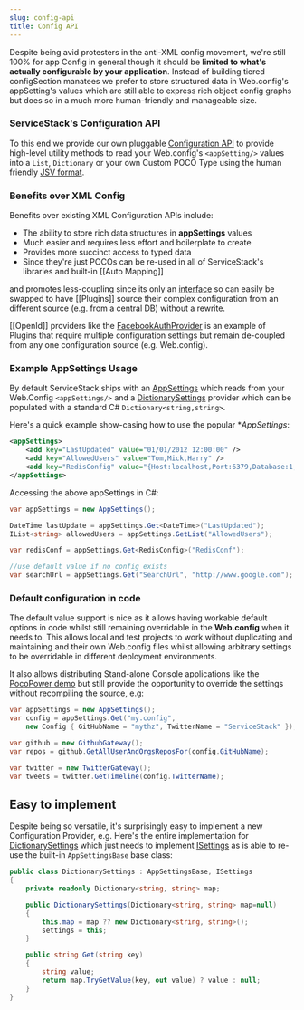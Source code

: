 ```yaml
---
slug: config-api
title: Config API
---
```


Despite being avid protesters in the anti-XML config movement, we're still 100% for app Config in general though it should be **limited to what's actually configurable by your application**. Instead of building tiered configSection manatees we prefer to store structured data in Web.config's appSetting's values which are still able to express rich object config graphs but does so in a much more human-friendly and manageable size.

### ServiceStack's Configuration API

To this end we provide our own pluggable [Configuration API](https://github.com/ServiceStack/ServiceStack/blob/master/src/ServiceStack.Interfaces/Configuration/IResourceManager.cs) to provide high-level utility methods to read your Web.config's `<appSetting/>` values into a `List`, `Dictionary` or your own Custom POCO Type using the human friendly [JSV format](https://github.com/ServiceStack/ServiceStack.Text/wiki/JSV-Format).

### Benefits over XML Config

Benefits over existing XML Configuration APIs include: 

  - The ability to store rich data structures in **appSettings** values
  - Much easier and requires less effort and boilerplate to create 
  - Provides more succinct access to typed data
  - Since they're just POCOs can be re-used in all of ServiceStack's libraries and built-in [[Auto Mapping]] 

and promotes less-coupling since its only an [interface](https://github.com/ServiceStack/ServiceStack/blob/master/src/ServiceStack.Interfaces/Configuration/IResourceManager.cs) so can easily be swapped to have [[Plugins]] source their complex configuration from an different source (e.g. from a central DB) without a rewrite. 

[[OpenId]] providers like the [FacebookAuthProvider](https://github.com/ServiceStack/ServiceStack/blob/master/src/ServiceStack.ServiceInterface/Auth/FacebookAuthProvider.cs#L23) is an example of Plugins that require multiple configuration settings but remain de-coupled from any one configuration source (e.g. Web.config).

### Example AppSettings Usage

By default ServiceStack ships with an [AppSettings](https://github.com/ServiceStack/ServiceStack/blob/master/src/ServiceStack/Configuration/AppSettings.cs) which reads from your Web.Config `<appSettings/>` and a [DictionarySettings](https://github.com/ServiceStack/ServiceStack/blob/master/src/ServiceStack/Configuration/DictionarySettings.cs) provider which can be populated with a standard C# `Dictionary<string,string>`.

Here's a quick example show-casing how to use the popular **AppSettings*:

```xml
<appSettings>
    <add key="LastUpdated" value="01/01/2012 12:00:00" />
    <add key="AllowedUsers" value="Tom,Mick,Harry" />
    <add key="RedisConfig" value="{Host:localhost,Port:6379,Database:1,Timeout:10000}" />
</appSettings>
```

Accessing the above appSettings in C#:

```csharp
var appSettings = new AppSettings();

DateTime lastUpdate = appSettings.Get<DateTime>("LastUpdated");
IList<string> allowedUsers = appSettings.GetList("AllowedUsers");

var redisConf = appSettings.Get<RedisConfig>("RedisConf");

//use default value if no config exists
var searchUrl = appSettings.Get("SearchUrl", "http://www.google.com");
```

### Default configuration in code

The default value support is nice as it allows having workable default options in code whilst still remaining overridable in the **Web.config** when it needs to. This allows local and test projects to work without duplicating and maintaining and their own Web.config files whilst allowing arbitrary settings to be overridable in different deployment environments.

It also allows distributing Stand-alone Console applications like the [PocoPower demo](https://github.com/ServiceStack/ServiceStack.UseCases/blob/master/PocoPower/Program.cs) but still provide the opportunity to override the settings without recompiling the source, e.g:

```csharp
var appSettings = new AppSettings();
var config = appSettings.Get("my.config", 
    new Config { GitHubName = "mythz", TwitterName = "ServiceStack" });

var github = new GithubGateway();
var repos = github.GetAllUserAndOrgsReposFor(config.GitHubName);

var twitter = new TwitterGateway();
var tweets = twitter.GetTimeline(config.TwitterName);
```

## Easy to implement

Despite being so versatile, it's surprisingly easy to implement a new Configuration Provider, e.g. Here's the entire implementation for [DictionarySettings](https://github.com/ServiceStack/ServiceStack/blob/master/src/ServiceStack/Configuration/DictionarySettings.cs) which just needs to implement [ISettings](https://github.com/ServiceStack/ServiceStack/blob/master/src/ServiceStack/Configuration/ISettings.cs) as is able to re-use the built-in `AppSettingsBase` base class:

```csharp
public class DictionarySettings : AppSettingsBase, ISettings
{
    private readonly Dictionary<string, string> map;

    public DictionarySettings(Dictionary<string, string> map=null)
    {
        this.map = map ?? new Dictionary<string, string>();
        settings = this;
    }

    public string Get(string key)
    {
        string value;
        return map.TryGetValue(key, out value) ? value : null;
    }
}
```